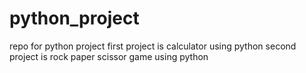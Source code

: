 # python_project
repo for python project
first project is calculator using python
second project is rock paper scissor game using python
